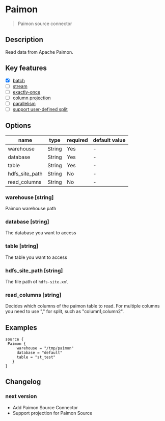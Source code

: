 # Paimon

> Paimon source connector

## Description

Read data from Apache Paimon.

## Key features

- [x] [batch](../../concept/connector-v2-features.md)
- [ ] [stream](../../concept/connector-v2-features.md)
- [ ] [exactly-once](../../concept/connector-v2-features.md)
- [ ] [column projection](../../concept/connector-v2-features.md)
- [ ] [parallelism](../../concept/connector-v2-features.md)
- [ ] [support user-defined split](../../concept/connector-v2-features.md)

## Options

|      name      |  type  | required | default value |
|----------------|--------|----------|---------------|
| warehouse      | String | Yes      | -             |
| database       | String | Yes      | -             |
| table          | String | Yes      | -             |
| hdfs_site_path | String | No       | -             |
| read_columns   | String | No       | -             |

### warehouse [string]

Paimon warehouse path

### database [string]

The database you want to access

### table [string]

The table you want to access

### hdfs_site_path [string]

The file path of `hdfs-site.xml`

### read_columns [string]

Decides which columns of the paimon table to read. For multiple columns you need to use "," for split, such as "column1,column2".

## Examples

```hocon
source {
 Paimon {
     warehouse = "/tmp/paimon"
     database = "default"
     table = "st_test"
   }
}
```

## Changelog

### next version

- Add Paimon Source Connector
- Support projection for Paimon Source

